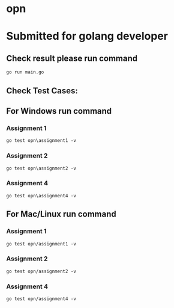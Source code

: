 # opn
# Submitted for golang developer

## Check result please run command
```go run main.go```

## Check Test Cases:

## For Windows run command
### Assignment 1
```go test opn\assignment1 -v```

### Assignment 2
```go test opn\assignment2 -v```

### Assignment 4
```go test opn\assignment4 -v```

## For Mac/Linux run command
### Assignment 1
```go test opn/assignment1 -v```

### Assignment 2
```go test opn/assignment2 -v```

### Assignment 4
```go test opn/assignment4 -v```

